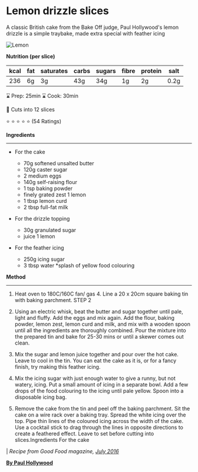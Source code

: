 # Lemon drizzle slices

A classic British cake from the Bake Off judge, Paul Hollywood's lemon drizzle is a simple traybake, made extra special with feather icing

![Lemon](https://images.immediate.co.uk/production/volatile/sites/30/2020/08/lemon-drizzle-slices-ef377c7.jpg?quality=90&amp;resize=440,400)


**Nutrition (per slice)**


**kcal**|fat|saturates|carbs|sugars|fibre|protein|salt
  ----|---|---------|-----|------|-----|-------|----
  236 |6g |3g       | 43g |  34g |   1g| 2g    |0.2g

 :hourglass: Prep: 25min 
 :hourglass: Cook: 30min
 
 :hocho: Cuts into 12 slices

 :star: :star: :star: :star: :star: (54 Ratings)

**Ingredients**
________________

* For the cake

    * 70g softened unsalted butter
    * 120g caster sugar
    * 2 medium eggs
    * 140g self-raising flour
    * 1 tsp baking powder
    * finely grated zest 1 lemon
    * 1 tbsp lemon curd
    * 2 tbsp full-fat milk

* For the drizzle topping


    * 30g granulated sugar
    * juice 1 lemon

* For the feather icing

    * 250g icing sugar
    * 3 tbsp water
    *splash of yellow food colouring

**Method**
____________

    

1.  Heat oven to 180C/160C fan/ gas 4. Line a 20 x 20cm square baking tin with baking parchment.
    STEP 2

1. Using an electric whisk, beat the butter and sugar together until pale, light and fluffy. Add the eggs and mix again. Add the flour, baking powder, lemon zest, lemon curd and milk, and mix with a wooden spoon until all the ingredients are thoroughly combined. Pour the mixture into the prepared tin and bake for 25-30 mins or until a skewer comes out clean.

1. Mix the sugar and lemon juice together and pour over the hot cake. Leave to cool in the tin. You can eat the cake as it is, or for a fancy finish, try making this feather icing.
    

1. Mix the icing sugar with just enough water to give a runny, but not watery, icing. Put a small amount of icing in a separate bowl. Add a few drops of the food colouring to the icing until pale yellow. Spoon into a disposable icing bag.


1. Remove the cake from the tin and peel off the baking parchment. Sit the cake on a wire rack over a baking tray. Spread the white icing over the top. Pipe thin lines of the coloured icing across the width of the cake. Use a cocktail stick to drag through the lines in opposite directions to create a feathered effect. Leave to set before cutting into slices.Ingredients
For the cake

| *Recipe from Good Food magazine, [July 2016](http://github.com)*

   **[By Paul Hollywood](http://github.com)**
